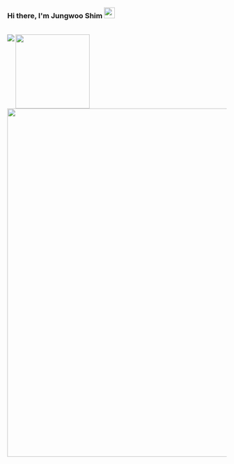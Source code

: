### Hi there, I'm Jungwoo Shim <img src="https://media.giphy.com/media/hvRJCLFzcasrR4ia7z/giphy.gif" width="25px">

<br/>
<div>
  <a href="https://solved.ac/jungwooshim"><img align="left" src="http://mazassumnida.wtf/api/v2/generate_badge?boj=jungwooshim"/></a>
  <img height="170" src="https://github-readme-stats.vercel.app/api?username=jshim0978&count_private=true&include_all_commits=true" />
</div>
<div style='margin-top=20px;'>
  <a href="https://github.com/ryo-ma/github-profile-trophy">
    <img width=800 src="https://github-profile-trophy.vercel.app/?username=jshim0978&row=1&column=7"/>
  </a>
</div
  [![Top Langs](https://github-readme-stats.vercel.app/api/top-langs/?username=jshim0978)](https://github.com/anuraghazra/github-readme-stats)
